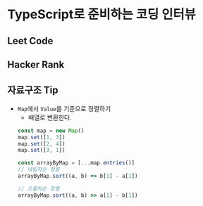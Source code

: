 # TypeScript로 준비하는 코딩 인터뷰

## Leet Code

## Hacker Rank

## 자료구조 Tip
- `Map`에서 `Value`를 기준으로 정렬하기
  - 배열로 변환한다.
  ```javascript
  const map = new Map()
  map.set([1, 3])
  map.set([2, 4])
  map.set([3, 1])
  
  const arrayByMap = [...map.entries()]
  // 내림차순 정렬
  arrayByMap.sort((a, b) => b[1] - a[1])
  
  // 오름차순 정렬
  arrayByMap.sort((a, b) => a[1] - b[1])
  ```
